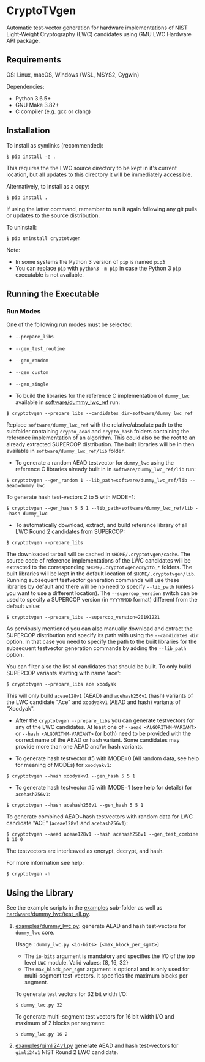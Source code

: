 # CryptoTVgen
Automatic test-vector generation for hardware implementations of NIST Light-Weight Cryptography (LWC) candidates using GMU LWC Hardware API package.

## Requirements
OS: Linux, macOS, Windows (WSL, MSYS2, Cygwin)

Dependencies:
- Python 3.6.5+
- GNU Make 3.82+
- C compiler (e.g. gcc or clang)

## Installation
To install as symlinks (recommended):
```
$ pip install -e .
```
This requires the the LWC source directory to be kept in it's current location, but all updates to this directory it will be immediately accessible. 


Alternatively, to install as a copy:
```
$ pip install .
```
If using the latter command, remember to run it again following any git pulls or updates to the source distribution.

To uninstall:
```
$ pip uninstall cryptotvgen
```

Note: 
- In some systems the Python 3 version of `pip` is named `pip3`
- You can replace `pip` with `python3 -m pip` in case the Python 3 `pip` executable is not available.


## Running the Executable

### Run Modes
One of the following run modes must be selected:
- `--prepare_libs`
- `--gen_test_routine`
- `--gen_random`
- `--gen_custom`
- `--gen_single`


- To build the libraries for the reference C implementation of `dummy_lwc` available in [software/dummy_lwc_ref](../dummy_lwc_ref/) run:
```
$ cryptotvgen --prepare_libs --candidates_dir=software/dummy_lwc_ref
```
Replace `software/dummy_lwc_ref` with the relative/absolute path to the subfolder containing `crypto_aead` and `crypto_hash` folders containing the reference implementation of an algorithm. 
This could also be the root to an already extracted SUPERCOP distribution. The built libraries will be in then available in `software/dummy_lwc_ref/lib` folder.



- To generate a random AEAD testvector for `dummy_lwc` using the reference C libraries already built in in `software/dummy_lwc_ref/lib` run:
```
$ cryptotvgen --gen_random 1 --lib_path=software/dummy_lwc_ref/lib --aead=dummy_lwc
```

To generate hash test-vectors 2 to 5 with MODE=1:
```
$ cryptotvgen --gen_hash 5 5 1 --lib_path=software/dummy_lwc_ref/lib --hash dummy_lwc
```

- To automatically download, extract, and build reference library of all LWC Round 2 candidates from SUPERCOP:
```
$ cryptotvgen --prepare_libs 
```
The downloaded tarball will be cached in `$HOME/.cryptotvgen/cache`. 
The source code of reference implementations of the LWC candidates will be extracted to the corresponding `$HOME/.cryptotvgen/crypto_*` folders.
The built libraries will be kept in the default location of `$HOME/.cryptotvgen/lib`. 
Running subsequent testvector generation commands will use these libraries by default and there will be no need to specify `--lib_path` 
(unless you want to use a different location).
The `--supercop_version` switch can be used to specify a SUPERCOP version (in `YYYYMMDD` format) different from the default value:
```
$ cryptotvgen --prepare_libs --supercop_version=20191221
```
As perviously mentioned you can also manually download and extract the SUPERCOP distribution and specify its path with using the `--candidates_dir` option. 
In that case you need to specify the path to the built libraries for the subsequent testvector generation commands by adding the `--lib_path` option.

You can filter also the list of candidates that should be built. To only build SUPERCOP variants starting with name 'ace':
```
$ cryptotvgen --prepare_libs ace xoodyak
```
This will only build `aceae128v1` (AEAD) and `acehash256v1` (hash) variants of the LWC candidate "Ace" and  `xoodyakv1` (AEAD and hash) variants of "Xoodyak".


- After the `cryptotvgen --prepare_libs` you can generate testvectors for any of the LWC candidates.
At least one of `--aead <ALGORITHM-VARIANT>` or `--hash <ALGORITHM-VARIANT>`  (or both) need to be provided with the correct name of the AEAD or hash variant.
Some candidates may provide more than one AEAD and/or hash variants.

- To generate hash testvector #5 with MODE=0 (All random data, see help for meaning of MODEs) for `xoodyakv1`:
```
$ cryptotvgen --hash xoodyakv1 --gen_hash 5 5 1 
```
- To generate hash testvector #5 with MODE=1 (see help for details) for `acehash256v1`:
```
$ cryptotvgen --hash acehash256v1 --gen_hash 5 5 1 
```

To generate combined AEAD+hash testvectors with random data for LWC candidate "ACE" (`aceae128v1` and `acehash256v1`):
```
$ cryptotvgen --aead aceae128v1 --hash acehash256v1 --gen_test_combine 1 10 0
```
The testvectors are interleaved as encrypt, decrypt, and hash.

For more information see help:
```
$ cryptotvgen -h
```


## Using the Library
See the example scripts in the [examples](./examples) sub-folder as well as [hardware/dummy_lwc/test_all.py](../../hardware/dummy_lwc/test_all.py).

1. [examples/dummy_lwc.py](examples/dummy_lwc.py): generate AEAD and hash test-vectors for `dummy_lwc` core.

    Usage : `dummy_lwc.py <io-bits> [<max_block_per_sgmt>]`
    - The `io-bits` argument is mandatory and specifies the I/O of the top level `LWC` module. Valid values: {8, 16, 32}
    - The `max_block_per_sgmt` argument is optional and is only used for multi-segment test-vectors. It specifies the maximum blocks per segment.
    
    To generate test vectors for 32 bit width I/O:
    ```
    $ dummy_lwc.py 32
    ```
    To generate multi-segment test vectors for 16 bit width I/O and maximum of 2 blocks per segment:
    ```
    $ dummy_lwc.py 16 2
    ```

 1. [examples/gimli24v1.py](examples/gimli24v1.py) generate AEAD and hash test-vectors for `gimli24v1` NIST Round 2 LWC candidate.

